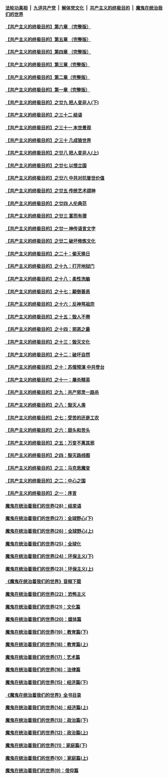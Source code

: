 

####  [法轮功真相](../../../../basic/blob/master/README.md?t=04111630) &nbsp;|&nbsp; [九评共产党](../../../../9ping.md/blob/master/README.md?t=04111630) &nbsp;|&nbsp; [解体党文化](../../../../jtdwh.md/blob/master/README.md?t=04111630)  &nbsp;|&nbsp; [共产主义的终极目的](../../../../gczydzjmd.md/blob/master/README.md?t=04111630) &nbsp;|&nbsp; [魔鬼在统治我们的世界](../../../../mgztzwmdsj.md/blob/master/README.md?t=04111630) 

#### [【共产主义的终极目的】第六章 （完整版）](../pages/nsc422/n11428913.md?t=04111630) 

#### [【共产主义的终极目的】第五章 （完整版）](../pages/nsc422/n11428912.md?t=04111630) 

#### [【共产主义的终极目的】第四章 （完整版）](../pages/nsc422/n11428907.md?t=04111630) 

#### [【共产主义的终极目的】第三章（完整版）](../pages/nsc422/n11428848.md?t=04111630) 

#### [【共产主义的终极目的】第二章（完整版）](../pages/nsc422/n11428831.md?t=04111630) 

#### [【共产主义的终极目的】第一章（完整版）](../pages/nsc422/n11417651.md?t=04111630) 

#### [【共产主义的终极目的】之廿九 把人变非人(下)](../pages/nsc422/n11344140.md?t=04111630) 

#### [【共产主义的终极目的】之三十二 结语](../pages/nsc422/n11360535.md?t=04111630) 

#### [【共产主义的终极目的】之三十一 末世景观](../pages/nsc422/n11351129.md?t=04111630) 

#### [【共产主义的终极目的】之三十 几成狼世界](../pages/nsc422/n11348280.md?t=04111630) 

#### [【共产主义的终极目的】之廿八 把人变非人(上)](../pages/nsc422/n11340492.md?t=04111630) 

#### [【共产主义的终极目的】之廿七 以恨立国](../pages/nsc422/n11336944.md?t=04111630) 

#### [【共产主义的终极目的】之廿六 中共对抗普世价值](../pages/nsc422/n11324785.md?t=04111630) 

#### [【共产主义的终极目的】之廿五 传统艺术颂神](../pages/nsc422/n11296396.md?t=04111630) 

#### [【共产主义的终极目的】之廿四 人伦典范](../pages/nsc422/n11296397.md?t=04111630) 

#### [【共产主义的终极目的】之廿三 富而有德](../pages/nsc422/n11283598.md?t=04111630) 

#### [【共产主义的终极目的】之廿一 神传语言文字](../pages/nsc422/n11263265.md?t=04111630) 

#### [【共产主义的终极目的】之廿二 破坏修炼文化](../pages/nsc422/n11245728.md?t=04111630) 

#### [【共产主义的终极目的】之二十：偷天换日](../pages/nsc422/n11238846.md?t=04111630) 

#### [【共产主义的终极目的】之十九：打开地狱门](../pages/nsc422/n11206376.md?t=04111630) 

#### [【共产主义的终极目的】之十八：柔性洗脑](../pages/nsc422/n11199994.md?t=04111630) 

#### [【共产主义的终极目的】之十七：颠倒善恶](../pages/nsc422/n11179782.md?t=04111630) 

#### [【共产主义的终极目的】之十六：反神骂祖宗](../pages/nsc422/n11166798.md?t=04111630) 

#### [【共产主义的终极目的】之十五：毁人不倦](../pages/nsc422/n11166792.md?t=04111630) 

#### [【共产主义的终极目的】之十四：邪恶之最](../pages/nsc422/n11150249.md?t=04111630) 

#### [【共产主义的终极目的】之十三：毁灭文化](../pages/nsc422/n11135227.md?t=04111630) 

#### [【共产主义的终极目的】之十二：破坏自然](../pages/nsc422/n11135214.md?t=04111630) 

#### [【共产主义的终极目的】之十：苏俄预演 中共登台](../pages/nsc422/n11118424.md?t=04111630) 

#### [【共产主义的终极目的】之十一：屠杀精英](../pages/nsc422/n11118442.md?t=04111630) 

#### [【共产主义的终极目的】之九：共产邪灵一路杀](../pages/nsc422/n11114139.md?t=04111630) 

#### [【共产主义的终极目的】之八：毁灭人类](../pages/nsc422/n11108503.md?t=04111630) 

#### [【共产主义的终极目的】之七：受苦的还是工农](../pages/nsc422/n11101809.md?t=04111630) 

#### [【共产主义的终极目的】之六：甜头和苦头](../pages/nsc422/n11096971.md?t=04111630) 

#### [【共产主义的终极目的】之五：万变不离其邪](../pages/nsc422/n11091285.md?t=04111630) 

#### [【共产主义的终极目的】之四：毁灭路线图](../pages/nsc422/n11086284.md?t=04111630) 

#### [【共产主义的终极目的】之三：马克思魔变](../pages/nsc422/n11061941.md?t=04111630) 

#### [【共产主义的终极目的】之二：中心之国](../pages/nsc422/n11047728.md?t=04111630) 

#### [【共产主义的终极目的】之一：序言](../pages/nsc422/n11086077.md?t=04111630) 

#### [魔鬼在统治着我们的世界(28)：结束语](../pages/nsc422/n10936246.md?t=04111630) 

#### [魔鬼在统治着我们的世界(27)：全球野心(下)](../pages/nsc422/n10928319.md?t=04111630) 

#### [魔鬼在统治着我们的世界(26)：全球野心(上)](../pages/nsc422/n10900318.md?t=04111630) 

#### [魔鬼在统治着我们的世界(25)：全球化](../pages/nsc422/n10788205.md?t=04111630) 

#### [魔鬼在统治着我们的世界(24)：环保主义(下)](../pages/nsc422/n10695307.md?t=04111630) 

#### [魔鬼在统治着我们的世界(23)：环保主义(上)](../pages/nsc422/n10688613.md?t=04111630) 

#### [《魔鬼在统治着我们的世界》音频下载](../pages/nsc422/n10635553.md?t=04111630) 

#### [魔鬼在统治着我们的世界(22)：恐怖主义](../pages/nsc422/n10614727.md?t=04111630) 

#### [魔鬼在统治着我们的世界(21)：文化篇](../pages/nsc422/n10597706.md?t=04111630) 

#### [魔鬼在统治着我们的世界(20)：媒体篇](../pages/nsc422/n10586579.md?t=04111630) 

#### [魔鬼在统治着我们的世界(19)：教育篇(下)](../pages/nsc422/n10564808.md?t=04111630) 

#### [魔鬼在统治着我们的世界(18)：教育篇(上)](../pages/nsc422/n10526970.md?t=04111630) 

#### [魔鬼在统治着我们的世界(17)：艺术篇](../pages/nsc422/n10499093.md?t=04111630) 

#### [魔鬼在统治着我们的世界(16)：法律篇](../pages/nsc422/n10485969.md?t=04111630) 

#### [魔鬼在统治着我们的世界(15)：经济篇(下)](../pages/nsc422/n10469975.md?t=04111630) 

#### [《魔鬼在统治着我们的世界》全书目录](../pages/nsc422/n10464261.md?t=04111630) 

#### [魔鬼在统治着我们的世界(14)：经济篇(上)](../pages/nsc422/n10457370.md?t=04111630) 

#### [魔鬼在统治着我们的世界(13)：政治篇(下)](../pages/nsc422/n10448270.md?t=04111630) 

#### [魔鬼在统治着我们的世界(12)：政治篇(上)](../pages/nsc422/n10444576.md?t=04111630) 

#### [魔鬼在统治着我们的世界(11)：家庭篇(下)](../pages/nsc422/n10440961.md?t=04111630) 

#### [魔鬼在统治着我们的世界(10)：家庭篇(上)](../pages/nsc422/n10435448.md?t=04111630) 

#### [魔鬼在统治着我们的世界(9)：信仰篇](../pages/nsc422/n10432159.md?t=04111630) 

